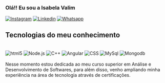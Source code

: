 
### Olá!! Eu sou a Isabela Valim

[![Instagram](https://img.shields.io/badge/Instagram-E4405F?style=for-the-badge&logo=instagram&logoColor=white)](https://www.instagram.com/valimm.isa?igsh=NW9ram04ZnFxazIy)
[![Linkedin](https://img.shields.io/badge/LinkedIn-0077B5?style=for-the-badge&logo=linkedin&logoColor=white)](https://www.linkedin.com/in/isabela-valim-2715a9298?utm_source=share&utm_campaign=share_via&utm_content=profile&utm_medium=ios_app)
[![Whatsapp](https://img.shields.io/badge/WhatsApp-25D366?style=for-the-badge&logo=whatsapp&logoColor=white)](https://wa.me/5511963546774)

## Tecnologias do meu conhecimento

<div style="display: inline_block"><br/>
<img align="center" alt="html5" src="https://img.shields.io/badge/HTML5-E34F26?style=for-the-badge&logo=html5&logoColor=white" />
<img align="center" alt="Node.js" src="https://img.shields.io/badge/Node.js-43853D?style=for-the-badge&logo=node.js&logoColor=white" />
<img align="center" alt="C++" src="https://img.shields.io/badge/C%2B%2B-00599C?style=for-the-badge&logo=c%2B%2B&logoColor=white" />
<img align="center" alt="Angular" src="https://img.shields.io/badge/AngularJS-E23237?style=for-the-badge&logo=angularjs&logoColor=white" />
<img align="center" alt="CSS" src="https://img.shields.io/badge/CSS-239120?&style=for-the-badge&logo=css3&logoColor=white" />
<img align="center" alt="MySql" src="https://img.shields.io/badge/MySQL-00000F?style=for-the-badge&logo=mysql&logoColor=white" />
<img align="center" alt="Mongodb" src="https://img.shields.io/badge/MongoDB-4EA94B?style=for-the-badge&logo=mongodb&logoColor=white" />

</div>
<br/>
Nesse momento estou dedicada ao meu curso superior em Análise e Desenvolvimento de Softwares, para além disso, venho ampliando minha experiência na área de tecnologia através de certificações.
